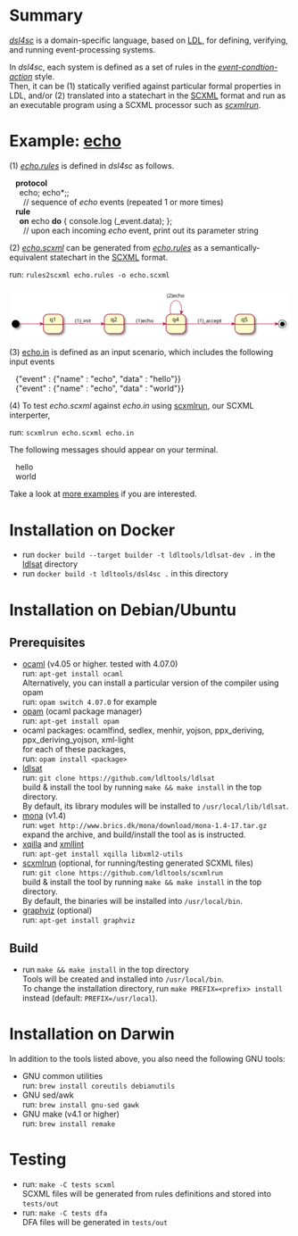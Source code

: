 # Summary
[*dsl4sc*](https://github.com/ldltools/dsl4sc) is a domain-specific language,
based on [LDL](https://www.cs.rice.edu/~vardi/),
for defining, verifying, and running event-processing systems.

In *dsl4sc*,
each system is defined as a set of rules
in the [_event-condtion-action_](https://en.wikipedia.org/wiki/Event_condition_action) style.  
Then, it can be
(1) statically verified against particular formal properties in LDL, and/or
(2) translated into a statechart in the [SCXML](https://www.w3.org/TR/scxml/) format
and run as an executable program using a SCXML processor such as
[_scxmlrun_](https://github.com/ldltools/scxmlrun).

# Example: [echo](examples/echo/README.md)

(1) [*echo.rules*](examples/echo/echo.rules) is defined in *dsl4sc* as follows.

&ensp; **protocol**  
&ensp;&ensp; echo; echo\*;;  
&ensp;&ensp;&ensp; // sequence of *echo* events (repeated 1 or more times)  
&ensp; **rule**  
&ensp;&ensp; **on** echo **do** { console.log (_event.data); };  
&ensp;&ensp;&ensp; // upon each incoming *echo* event, print out its parameter string

(2) [*echo.scxml*](examples/echo/out/echo.scxml) can be generated
from [*echo.rules*](examples/echo/echo.rules) as a semantically-equivalent
statechart in the [SCXML](https://www.w3.org/TR/scxml/) format.

run: `rules2scxml echo.rules -o echo.scxml`

![statechart](examples/echo/echo.svg)

(3) [echo.in](examples/echo/echo.in) is defined as an input scenario,
which includes the following input events

&ensp; {"event" : {"name" : "echo", "data" : "hello"}}  
&ensp; {"event" : {"name" : "echo", "data" : "world"}}

(4) To test *echo.scxml* against *echo.in*
using [scxmlrun](https://github.com/ldltools/scxmlrun), our SCXML interperter,

run: `scxmlrun echo.scxml echo.in`

The following messages should appear on your terminal.

&ensp; hello  
&ensp; world  

Take a look at [more examples](examples/README.md) if you are interested.

# Installation on Docker

- run `docker build --target builder -t ldltools/ldlsat-dev .` in the [ldlsat](https://github.com/ldltools/ldlsat) directory
- run `docker build -t ldltools/dsl4sc .` in this directory

# Installation on Debian/Ubuntu
## Prerequisites
- [ocaml](https://ocaml.org) (v4.05 or higher. tested with 4.07.0)  
  run: `apt-get install ocaml`  
  Alternatively, you can install a particular version of the compiler using opam  
  run: `opam switch 4.07.0` for example
- [opam](https://opam.ocaml.org) (ocaml package manager)  
  run: `apt-get install opam`
- ocaml packages: ocamlfind, sedlex, menhir, yojson, ppx\_deriving, ppx\_deriving\_yojson, xml-light  
  for each of these packages,  
  run: `opam install <package>`
- [ldlsat](https://github.com/ldltools/ldlsat)  
  run: `git clone https://github.com/ldltools/ldlsat`  
  build & install the tool by running `make && make install` in the top directory.  
  By default, its library modules will be installed to `/usr/local/lib/ldlsat`.
- [mona](http://www.brics.dk/mona/) (v1.4)  
  run: `wget http://www.brics.dk/mona/download/mona-1.4-17.tar.gz`  
  expand the archive, and build/install the tool as is instructed.
- [xqilla](http://xqilla.sourceforge.net/) and [xmllint](http://xmlsoft.org/)  
  run: `apt-get install xqilla libxml2-utils`
- [scxmlrun](https://github.com/ldltools/scxmlrun) (optional, for running/testing generated SCXML files)  
  run: `git clone https://github.com/ldltools/scxmlrun`  
  build & install the tool by running `make && make install` in the top directory.  
  By default, the binaries will be installed into `/usr/local/bin`.
- [graphviz](http://www.graphviz.org/) (optional)  
  run: `apt-get install graphviz`

## Build
- run `make && make install` in the top directory  
  Tools will be created and installed into `/usr/local/bin`.  
  To change the installation directory,
  run `make PREFIX=<prefix> install` instead (default: `PREFIX=/usr/local`).

# Installation on Darwin
In addition to the tools listed above, you also need the following GNU tools:

- GNU common utilities  
  run: `brew install coreutils debianutils`
- GNU sed/awk  
  run: `brew install gnu-sed gawk`
- GNU make (v4.1 or higher)  
  run: `brew install remake`

# Testing
- run: `make -C tests scxml`  
  SCXML files will be generated from rules definitions and stored into `tests/out`
- run: `make -C tests dfa`  
  DFA files will be generated in `tests/out`
